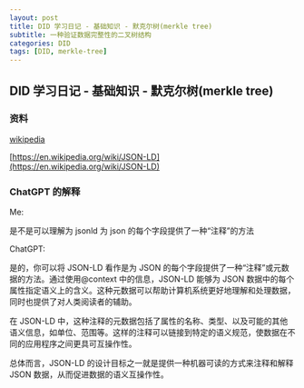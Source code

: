```yaml
---
layout: post
title: DID 学习日记 - 基础知识 - 默克尔树(merkle tree)
subtitle: 一种验证数据完整性的二叉树结构
categories: DID
tags: [DID, merkle-tree]
---
```


## DID 学习日记 - 基础知识 - 默克尔树(merkle tree)

### 资料

[wikipedia](https://en.wikipedia.org/wiki/Merkle_tree)

[https://en.wikipedia.org/wiki/JSON-LD](https://en.wikipedia.org/wiki/JSON-LD)

### ChatGPT 的解释

Me:

是不是可以理解为 jsonld 为 json 的每个字段提供了一种“注释”的方法

ChatGPT:

是的，你可以将 JSON-LD 看作是为 JSON 的每个字段提供了一种“注释”或元数据的方法。通过使用@context 中的信息，JSON-LD 能够为 JSON 数据中的每个属性指定语义上的含义。这种元数据可以帮助计算机系统更好地理解和处理数据，同时也提供了对人类阅读者的辅助。

在 JSON-LD 中，这种注释的元数据包括了属性的名称、类型、以及可能的其他语义信息，如单位、范围等。这样的注释可以链接到特定的语义规范，使数据在不同的应用程序之间更具可互操作性。

总体而言，JSON-LD 的设计目标之一就是提供一种机器可读的方式来注释和解释 JSON 数据，从而促进数据的语义互操作性。
